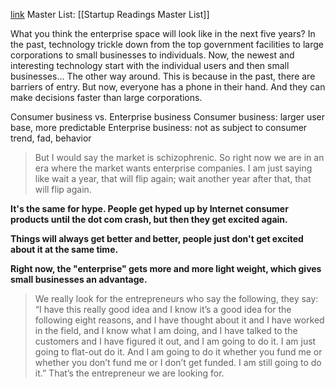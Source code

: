[link](https://techcrunch.com/2013/01/27/marc-andreessen-on-the-future-of-the-enterprise/?guccounter=1)
Master List: [[Startup Readings Master List]]

What you think the enterprise space will look like in the next five years?
	In the past, technology trickle down from the top government facilities to large corporations to small businesses to individuals. Now, the newest and interesting technology start with the individual users and then small businesses... The other way around.
		This is because in the past, there are barriers of entry. But now, everyone has a phone in their hand. And they can make decisions faster than large corporations.

Consumer business vs. Enterprise business
	Consumer business: larger user base, more predictable
	Enterprise business: not as subject to consumer trend, fad, behavior

> But I would say the market is schizophrenic. So right now we are in an era where the market wants enterprise companies. I am just saying like wait a year, that will flip again; wait another year after that, that will flip again.

**It's the same for hype. People get hyped up by Internet consumer products until the dot com crash, but then they get excited again.**

**Things will always get better and better, people just don't get excited about it at the same time.**

**Right now, the "enterprise" gets more and more light weight, which gives small businesses an advantage.**

> We really look for the entrepreneurs who say the following, they say: “I have this really good idea and I know it’s a good idea for the following eight reasons, and I have thought about it and I have worked in the field, and I know what I am doing, and I have talked to the customers and I have figured it out, and I am going to do it. I am just going to flat-out do it. And I am going to do it whether you fund me or whether you don’t fund me or I don’t get funded. I am still going to do it.” That’s the entrepreneur we are looking for.

